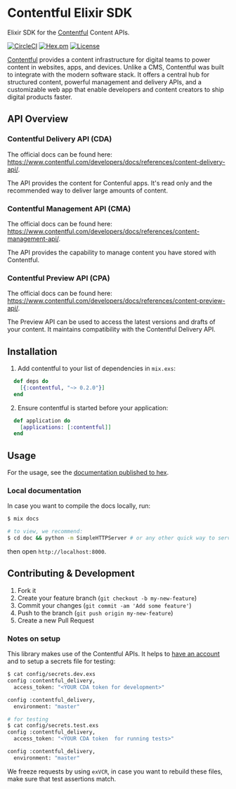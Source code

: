 # Contentful Elixir SDK

Elixir SDK for the [Contentful](https://www.contentful.com) Content APIs.

[![CircleCI](https://circleci.com/gh/contentful-labs/contentful.ex/tree/master.svg?style=svg)](https://circleci.com/gh/contentful-labs/contentful.ex/tree/master)
[![Hex.pm](https://img.shields.io/hexpm/v/contentful?style=flat)](https://hex.pm/packages/contentful)
[![License](https://img.shields.io/github/license/contentful-labs/contentful.ex?style=flat)](./LICENSE.txt)

[Contentful](https://www.contentful.com) provides a content infrastructure for digital teams to power content in websites, apps, and devices. Unlike a CMS, Contentful was built to integrate with the modern software stack. It offers a central hub for structured content, powerful management and delivery APIs, and a customizable web app that enable developers and content creators to ship digital products faster.

## API Overview

### Contentful Delivery API (CDA)

The official docs can be found here: https://www.contentful.com/developers/docs/references/content-delivery-api/.

The API provides the content for Contenful apps. It's read only and the recommended way to deliver large amounts of content.

### Contentful Management API (CMA)

The official docs can be found here: https://www.contentful.com/developers/docs/references/content-management-api/.

The API provides the capability to manage content you have stored with Contentful.

### Contentful Preview API (CPA)

The official docs can be found here: https://www.contentful.com/developers/docs/references/content-preview-api/.

The Preview API can be used to access the latest versions and drafts of your content. It maintains compatibility with the Contentful Delivery API.

## Installation

1. Add contentful to your list of dependencies in `mix.exs`:

```elixir
  def deps do
    [{:contentful, "~> 0.2.0"}]
  end
```

2. Ensure contentful is started before your application:

```elixir
  def application do
    [applications: [:contentful]]
  end
```

## Usage

For the usage, see the [documentation published to hex](https://hexdocs.pm/contentful/Contentful.html).

### Local documentation

In case you want to compile the docs locally, run:

```bash
$ mix docs

# to view, we recommend:
$ cd doc && python -m SimpleHTTPServer # or any other quick way to serve static content locally
```

then open `http://localhost:8000`.

## Contributing & Development

1. Fork it
2. Create your feature branch (`git checkout -b my-new-feature`)
3. Commit your changes (`git commit -am 'Add some feature'`)
4. Push to the branch (`git push origin my-new-feature`)
5. Create a new Pull Request

### Notes on setup

This library makes use of the Contentful APIs. It helps to [have an account](https://www.contentful.com/sign-up/#small) and to setup a secrets file for testing:

```bash
$ cat config/secrets.dev.exs
config :contentful_delivery,
  access_token: "<YOUR CDA token for development>"

config :contentful_delivery,
  environment: "master"

# for testing
$ cat config/secrets.test.exs
config :contentful_delivery,
  access_token: "<YOUR CDA token  for running tests>"

config :contentful_delivery,
  environment: "master"
```

We freeze requests by using `exVCR`, in case you want to rebuild these files, make sure that test assertions match.


